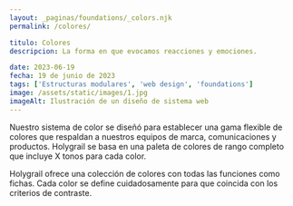 ```yaml
---
layout: _paginas/foundations/_colors.njk
permalink: /colores/

titulo: Colores
descripcion: La forma en que evocamos reacciones y emociones.

date: 2023-06-19
fecha: 19 de junio de 2023
tags: ['Estructuras modulares', 'web design', 'foundations']
image: /assets/static/images/1.jpg
imageAlt: Ilustración de un diseño de sistema web
---
```


Nuestro sistema de color se diseñó para establecer una gama flexible de colores que respaldan a nuestros equipos de marca, comunicaciones y productos. Holygrail se basa en una paleta de colores de rango completo que incluye X tonos para cada color.

Holygrail ofrece una colección de colores con todas las funciones como fichas. Cada color se define cuidadosamente para que coincida con los criterios de contraste.
